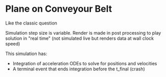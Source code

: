 # Plane on Conveyour Belt
 Like the classic question

Simulation step size is variable. Render is made in post processing to play solution in "real time" (not simulated live but renders data at wall clock speed)

This simulation has:
- Integration of acceleration ODEs to solve for positions and velocities
- A terminal event that ends integration before the t_final (crash)
